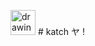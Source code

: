 <img src="https://cdn.discordapp.com/emojis/866012299072503829.webp?size=96&quality=lossless" alt="drawing" width="40"/> # katch ヤ ! 
